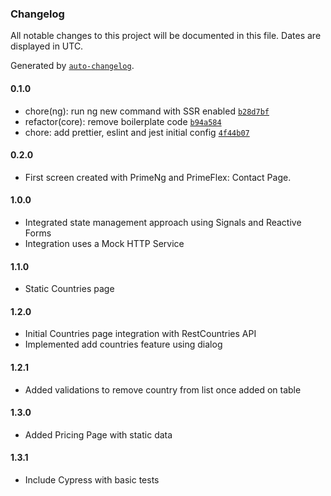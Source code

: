 ### Changelog

All notable changes to this project will be documented in this file. Dates are displayed in UTC.

Generated by [`auto-changelog`](https://github.com/CookPete/auto-changelog).

#### 0.1.0

- chore(ng): run ng new command with SSR enabled [`b28d7bf`](https://github.com/alexdedekelena/innoit-prime-ng-assignment/commit/b28d7bfc2b57b87f0b9e6ee5165ee0a139303b84)
- refactor(core): remove boilerplate code [`b94a584`](https://github.com/alexdedekelena/innoit-prime-ng-assignment/commit/b94a584806d5fb1b265c8acd2fc5e49e06b491df)
- chore: add prettier, eslint and jest initial config [`4f44b07`](https://github.com/alexdedekelena/innoit-prime-ng-assignment/commit/4f44b0731abf2402ce1695858d9dcf49972b2ba6)

#### 0.2.0

- First screen created with PrimeNg and PrimeFlex: Contact Page.

#### 1.0.0

- Integrated state management approach using Signals and Reactive Forms
- Integration uses a Mock HTTP Service

#### 1.1.0

- Static Countries page

#### 1.2.0

- Initial Countries page integration with RestCountries API
- Implemented add countries feature using dialog

#### 1.2.1

- Added validations to remove country from list once added on table

#### 1.3.0

- Added Pricing Page with static data

#### 1.3.1

- Include Cypress with basic tests
